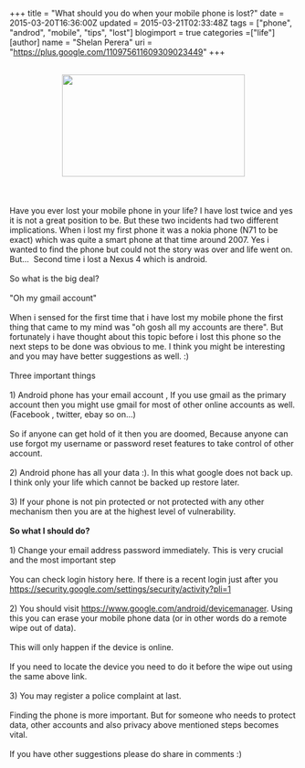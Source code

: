 +++
title = "What should you do when your mobile phone is lost?"
date = 2015-03-20T16:36:00Z
updated = 2015-03-21T02:33:48Z
tags = ["phone", "androd", "mobile", "tips", "lost"]
blogimport = true 
categories =["life"]
[author]
	name = "Shelan Perera"
	uri = "https://plus.google.com/110975611609309023449"
+++

<div dir="ltr" style="text-align: left;" trbidi="on"><br /><div class="separator" style="clear: both; text-align: center;"><a href="http://www.burptech.com/wp-content/uploads/2014/11/Phone-Lost-Realization-Meme.jpg" imageanchor="1" style="margin-left: 1em; margin-right: 1em;"><img border="0" src="http://www.burptech.com/wp-content/uploads/2014/11/Phone-Lost-Realization-Meme.jpg" height="179" width="320" /></a></div><br /><br /><br />Have you ever lost your mobile phone in your life? I have lost twice and yes it is not a great position to be. But these two incidents had two different implications. When i lost my first phone it was a nokia phone (N71 to be exact) which was quite a smart phone at that time around 2007. Yes i wanted to find the phone but could not the story was over and life went on. But... &nbsp;Second time i lost a Nexus 4 which is android.<br /><br />So what is the big deal?<br /><br />"Oh my gmail account"<br /><br />When i sensed for the first time that i have lost my mobile phone the first thing that came to my mind was "oh gosh all my accounts are there". But fortunately i have thought about this topic before i lost this phone so the next steps to be done was obvious to me. I think you might be interesting and you may have better suggestions as well. :)<br /><br />Three important things<br /><br />1) Android phone has your email account , If you use gmail as the primary account then you might use gmail for most of other online accounts as well. (Facebook , twitter, ebay so on...)<br /><br />So if anyone can get hold of it then you are doomed, Because anyone can use forgot my username or password reset features to take control of other account.<br /><br />2) Android phone has all your data :). In this what google does not back up. I think only your life which cannot be backed up restore later.<br /><br />3) If your phone is not pin protected or not protected with any other mechanism then you are at the highest level of vulnerability.<br /><br /><b>So what I should do?</b><br /><br />1) Change your email address password immediately. This is very crucial and the most important step<br /><br />You can check login history here. If there is a recent login just after you<br /><a href="https://security.google.com/settings/security/activity?pli=1">https://security.google.com/settings/security/activity?pli=1</a><br /><br />2) You should visit&nbsp;<a href="https://www.google.com/android/devicemanager">https://www.google.com/android/devicemanager</a>. Using this you can erase your mobile phone data (or in other words do a remote wipe out of data).<br /><br />This will only happen if the device is online.<br /><br />If you need to locate the device you need to do it before the wipe out using the same above link.<br /><br />3) You may register a police complaint at last.<br /><br />Finding the phone is more important. But for someone who needs to protect data, other accounts and also privacy above mentioned steps becomes vital.<br /><br />If you have other suggestions please do share in comments :)<br /><br /><br /><br /><br /><br /><br /><br /></div>
